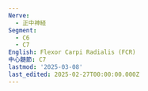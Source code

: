 ```yaml
---
Nerve:
  - 正中神経
Segment:
  - C6
  - C7
English: Flexor Carpi Radialis (FCR)
中心髄節: C7
lastmod: '2025-03-08'
last_edited: 2025-02-27T00:00:00.000Z
---
```



